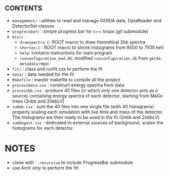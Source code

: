 ## CONTENTS ##

* `management/`     : utilities to read and manage GERDA data, DataReader and DetectorSet classes
* `progressbar/`    : simple progress bar for c++ loops (git submodule)
* `misc/`
    * `drawspectra.C`: ROOT macro to draw theoretical 2bb spectra
    * `shorten.C`    : ROOT macro to shrink histograms from 8500 to 7500 keV
    * `help`: contains instructions for main program
    * `runconfiguration_mod.db`: modified `runconfiguration.db` from `gerda-metadata` repo
* `fit/`            : class and runfit.cxx to perform the fit
* `data/`           : data needed for the fit
* `Makefile`        : master makefile to compile all the project
* `processData.cxx` : construct energy spectra from data
* `processbb.cxx`   : produce 40 files (in which only one detector acts as a source) containing
                      energy spectra of each detector, starting from MaGe trees (2nbb and 2nbbLV)
* `sumbb.cxx`       : sum the 40 files into one single file (with 40 histograms) properly scaling 
                      each simulation with live time and mass of the detector. The histograms 
		      are then ready to be used in the fit (2nbb and 2nbbLV)
* `sumbkgext.cxx`   : dedicated to external sources of background, scales the histograms for each
                      detector

# NOTES #

* clone with `--recursive` to include ProgressBar submodule
* use Arch only to perform the fit!
